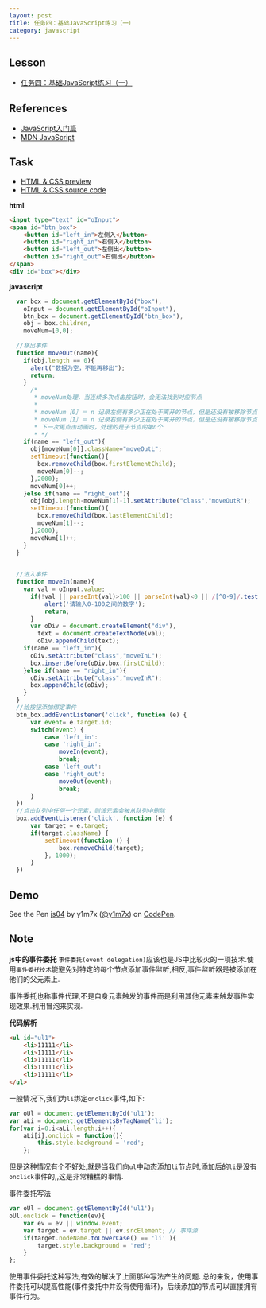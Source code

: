 ```yaml
---
layout: post
title: 任务四：基础JavaScript练习（一）
category: javascript
---
```


## Lesson

* [任务四：基础JavaScript练习（一）](http://ife.baidu.com/course/detail/id/103)

## References

* [JavaScript入门篇](http://www.imooc.com/view/36)
* [MDN JavaScript](https://developer.mozilla.org/zh-CN/docs/Web/JavaScript)

## Task

* [HTML & CSS preview](http://iymx.coding.me/ife/javascript/task04.html)
* [HTML & CSS source code](https://github.com/yangmaoxin/ife/blob/master/codes/javascript/task04.html)

**html**
```html
<input type="text" id="oInput">
<span id="btn_box">
    <button id="left_in">左侧入</button>
    <button id="right_in">右侧入</button>
    <button id="left_out">左侧出</button>
    <button id="right_out">右侧出</button>
</span>
<div id="box"></div>
```

**javascript**
```javascript
  var box = document.getElementById("box"),
    oInput = document.getElementById("oInput"),
    btn_box = document.getElementById("btn_box"),
    obj = box.children,
    moveNum=[0,0];
    
  //移出事件  
  function moveOut(name){
    if(obj.length == 0){
      alert("数据为空，不能再移出");
      return;
    }
      /*
       * moveNum处理，当连续多次点击按钮时，会无法找到对应节点
       *
       * moveNum［0］＝ n 记录左侧有多少正在处于离开的节点，但是还没有被移除节点
       * moveNum［1］＝ n 记录右侧有多少正在处于离开的节点，但是还没有被移除节点
       * 下一次再点击动画时，处理的是子节点的第n个
       * */   
    if(name == "left_out"){
      obj[moveNum[0]].className="moveOutL";   
      setTimeout(function(){
        box.removeChild(box.firstElementChild);
        moveNum[0]--;
      },2000);
      moveNum[0]++;
    }else if(name == "right_out"){
      obj[obj.length-moveNum[1]-1].setAttribute("class","moveOutR");
      setTimeout(function(){
        box.removeChild(box.lastElementChild);
        moveNum[1]--;
      },2000);
      moveNum[1]++;
    }
  }   
    

  //进入事件  
  function moveIn(name){
    var val = oInput.value;
      if(!val || parseInt(val)>100 || parseInt(val)<0 || /[^0-9]/.test(val)) {
          alert('请输入0-100之间的数字');
          return;
      }
      var oDiv = document.createElement("div"),
        text = document.createTextNode(val);
        oDiv.appendChild(text);
    if(name == "left_in"){
      oDiv.setAttribute("class","moveInL");
      box.insertBefore(oDiv,box.firstChild);
    }else if(name == "right_in"){
      oDiv.setAttribute("class","moveInR");
      box.appendChild(oDiv);
    }
  }
  //给按钮添加绑定事件
  btn_box.addEventListener('click', function (e) {
      var event= e.target.id;
      switch(event) {
          case 'left_in':
          case 'right_in':
              moveIn(event);
              break;
          case 'left_out':
          case 'right_out':
              moveOut(event);
              break;
      }
  })
  //点击队列中任何一个元素，则该元素会被从队列中删除
  box.addEventListener('click', function (e) {
      var target = e.target;
      if(target.className) {
          setTimeout(function () {
              box.removeChild(target);
          }, 1000);
      }
  })
```

## Demo

<p data-height="265" data-theme-id="dark" data-slug-hash="XMqeKr" data-default-tab="result" data-user="y1m7x" data-embed-version="2" data-pen-title="js04" class="codepen">See the Pen <a href="http://codepen.io/y1m7x/pen/XMqeKr/">js04</a> by y1m7x (<a href="http://codepen.io/y1m7x">@y1m7x</a>) on <a href="http://codepen.io">CodePen</a>.</p>
<script async src="https://production-assets.codepen.io/assets/embed/ei.js"></script>

## Note
**js中的事件委托**
`事件委托(event delegation)`应该也是JS中比较火的一项技术.使用`事件委托技术`能避免对特定的每个节点添加事件监听,相反,事件监听器是被添加在他们的父元素上.

事件委托也称事件代理,不是自身元素触发的事件而是利用其他元素来触发事件实现效果.利用冒泡来实现.

**代码解析**

```html
<ul id="ul1">
    <li>11111</li>
    <li>11111</li>
    <li>11111</li>
    <li>11111</li>
    <li>11111</li>
</ul>
```

一般情况下,我们为`li`绑定`onclick`事件,如下:

```javascript
var oUl = document.getElementById('ul1');
var aLi = document.getElementsByTagName('li');
for(var i=0;i<aLi.length;i++){
    aLi[i].onclick = function(){
        this.style.background = 'red';
    };
```

但是这种情况有个不好处,就是当我们向`ul`中动态添加`li`节点时,添加后的`li`是没有`onclick`事件的,,这是非常糟糕的事情.

事件委托写法

```javascript
var oUl = document.getElementById('ul1');
oUl.onclick = function(ev){
    var ev = ev || window.event;
    var target = ev.target || ev.srcElement; // 事件源
    if(target.nodeName.toLowerCase() == 'li' ){
        target.style.background = 'red';
    }
};

```
使用事件委托这种写法,有效的解决了上面那种写法产生的问题.
总的来说，使用事件委托可以提高性能(事件委托中并没有使用循环)，后续添加的节点可以直接拥有事件行为。